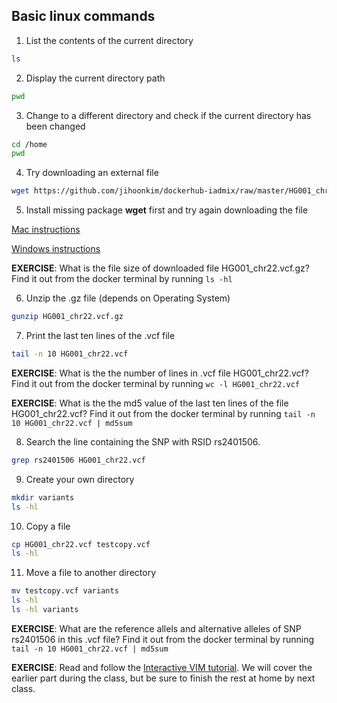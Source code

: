 ## Basic linux commands

1. List the contents of the current directory
```bash
ls
```

2. Display the current directory path
```bash
pwd
```

3. Change to a different directory and check if the current directory has been changed
```bash
cd /home
pwd
```

4. Try downloading an external file
```bash
wget https://github.com/jihoonkim/dockerhub-iadmix/raw/master/HG001_chr22.vcf.gz
```

5. Install missing package **wget** first and try again downloading the file

[Mac instructions](https://www.jcchouinard.com/wget/#Download_Wget_on_Mac)

[Windows instructions](https://www.jcchouinard.com/wget/#Download_Wget_on_Windows)


**EXERCISE**: What is the file size of downloaded file HG001_chr22.vcf.gz?
Find it out from the docker terminal by running ```ls -hl```


6. Unzip the .gz file (depends on Operating System)
```bash
gunzip HG001_chr22.vcf.gz
```

7. Print the last ten lines of the .vcf file
```bash
tail -n 10 HG001_chr22.vcf
```

**EXERCISE**: What is the the number of lines in .vcf file HG001_chr22.vcf?
Find it out from the docker terminal by running ```wc -l HG001_chr22.vcf```


**EXERCISE**: What is the the md5 value of the last ten lines of the file HG001_chr22.vcf?
Find it out from the docker terminal by running ```tail -n 10 HG001_chr22.vcf | md5sum ```

8. Search the line containing the SNP with RSID rs2401506.
```bash
grep rs2401506 HG001_chr22.vcf
```


9. Create your own directory
```bash
mkdir variants
ls -hl
```

10. Copy a file
```bash
cp HG001_chr22.vcf testcopy.vcf
ls -hl
```

11. Move a file to another directory
```bash
mv testcopy.vcf variants
ls -hl
ls -hl variants
```


**EXERCISE**: What are the reference allels and alternative alleles of SNP rs2401506 in this .vcf file? Find it out from the docker terminal by running ```tail -n 10 HG001_chr22.vcf | md5sum ```


**EXERCISE**: Read and follow the [Interactive VIM tutorial](http://www.openvim.com/tutorial.html).  We will cover the earlier part during the class, but be sure to finish the rest at home by next class.
